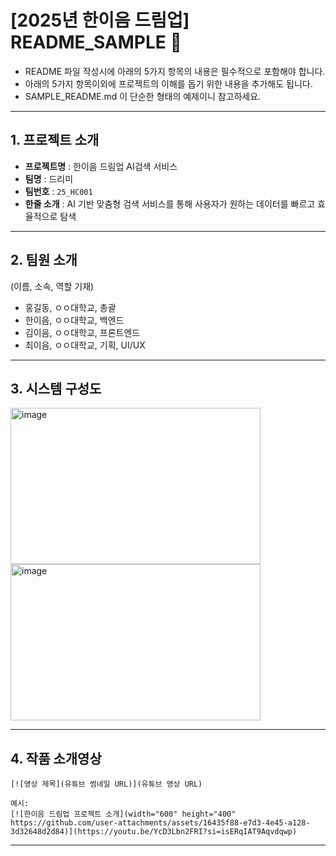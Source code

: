 # [2025년 한이음 드림업] README_SAMPLE 📝

- README 파일 작성시에 아래의 5가지 항목의 내용은 필수적으로 포함해야 합니다.
- 아래의 5가지 항목이외에 프로젝트의 이해를 돕기 위한 내용을 추가해도 됩니다.
- SAMPLE_README.md 이 단순한 형태의 예제이니 참고하세요.
---

## **1. 프로젝트 소개**
- **프로젝트명** : 한이음 드림업 AI검색 서비스
- **팀명** : 드리미
- **팀번호** : `25_HC001`
- **한줄 소개** : AI 기반 맞춤형 검색 서비스를 통해 사용자가 원하는 데이터를 빠르고 효율적으로 탐색

---

## **2. 팀원 소개**
(이름, 소속, 역할 기재)
- 홍길동, ㅇㅇ대학교, 총괄
- 한이음, ㅇㅇ대학교, 백엔드
- 김이음, ㅇㅇ대학교, 프론트엔드
- 최이음, ㅇㅇ대학교, 기획, UI/UX

---
## **3. 시스템 구성도**
<img width="400" height="250" alt="image" src="https://github.com/user-attachments/assets/28fc8453-d1a0-4184-8fd0-130d93d18545" />
<br>
<img width="400" height="250" alt="image" src="https://github.com/user-attachments/assets/7dafb6ee-856a-496f-9f5e-3e84841c43cf" />

---
## **4. 작품 소개영상**

```
[![영상 제목](유튜브 썸네일 URL)](유튜브 영상 URL)

예시:
[![한이음 드림업 프로젝트 소개](width="600" height="400" https://github.com/user-attachments/assets/16435f88-e7d3-4e45-a128-3d32648d2d84)](https://youtu.be/YcD3Lbn2FRI?si=isERqIAT9Aqvdqwp)
```

---
